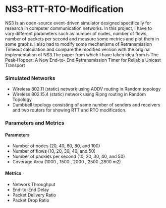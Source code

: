 # NS3-RTT-RTO-Modification
NS3 is an open-source event-driven simulator designed specifically for research
in computer communication networks. In this project, I have to vary different
parameters such as number of nodes, number of flows, number of packets per
second and measure some metrics and plot them in some graphs.
I also had to modify some mechanisms of Retransmission Timeout calculation
and compare the modified version with the original implementation of NS3.The
paper from which I have taken idea from is The Peak-Hopper: A New End-to-
End Retransmission Timer for Reliable Unicast Transport
### Simulated Networks 
- Wireless 802.11 (static) network using AODV routing in Random topology
- Wireless 802.15.4 (static) network using Ripng routing in Random Topology
- Dumbbell topology consisting of same number of senders and receivers and two routers for showing RTT and RTO modification. 

### Parameters and Metrics 
#### Parameters 
- Number of nodes (20, 40, 60, 80, and 100)
- Number of flows (10, 20, 30, 40, and 50)
- Number of packets per second (10, 20, 30, 40, and 50)
- Coverage Area (1000 , 1500 , 2000 , 2500 ,2800 $m2$) 
#### Metrics 
- Network Throughput
- End-to-End Delay
- Packet Delivery Ratio
- Packet Drop Ratio 
